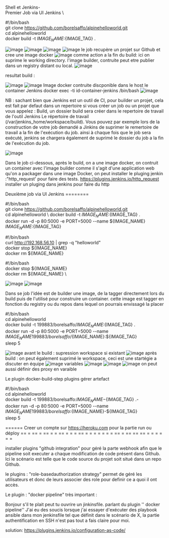 
Shell et Jenkins- \
Premier Job via UI Jenkins \

#!/bin/bash \
git clone https://github.com/borelsaffo/alpinehelloworld.git \
cd alpinehelloworld  \
docker build -t ${IMAGE_NAME}:${IMAGE_TAG} . 

![image](https://user-images.githubusercontent.com/27947973/204240822-19fd57e3-ccb1-453f-9e2d-a4507d618032.png)
![image](https://user-images.githubusercontent.com/27947973/204242225-559ec930-4ae1-4c86-a3b4-e4ea730438e6.png)
![image](https://user-images.githubusercontent.com/27947973/204242284-032cb514-f7ed-47c7-b679-fdba008f6ecd.png)
![image](https://user-images.githubusercontent.com/27947973/204242448-1816b3ce-dcef-460d-bff5-3a36f16d2641.png)
le job recupère un projet sur Github et cree une image docker
![image](https://user-images.githubusercontent.com/27947973/204242613-4d1c7ff5-64f1-4456-bf07-bfa2db70beb5.png)
comme action a la fin du build: ici on suprime le working directory.
l'image builder, contruite peut etre publier dans un registry distant ou local.
![image](https://user-images.githubusercontent.com/27947973/204243627-3742d2a2-29d4-4c50-ac17-690815cac0d7.png)

resultat build : 

![image](https://user-images.githubusercontent.com/27947973/204245481-d5339aee-970e-45d4-815d-7f511975fc38.png)
![image](https://user-images.githubusercontent.com/27947973/204245413-c3421c8b-b6f9-401e-8804-a589bf50d366.png)
Image docker contruite discponible dans le host le container Jenkins
 docker exec -ti  id-container-jenkins  /bin/bash
![image](https://user-images.githubusercontent.com/27947973/204251203-ce27dea6-d1e7-47a7-96c0-6a1761624884.png)


NB : sachant bien que Jenkins est un outil de CI, pour builder un projet, cela est fait par defaut dans un repertoire
si vous créer un job ou un projet que vous appelez : Build, un dossier build sera créer dans le repertoire de travail de l'outil Jenkins
Le répertoire de travail (/var/jenkins_home/workspace/build). Vous pouvez par exemple lors de la construction de votre job demandé a Jinkins de suprimer le remertoire de travail a la fin de l'exécution du job. ainsi à chaque fois que le job sera exécuté, jenkins se chargera également de suprimé le dossier du job
a la fin de l'exécution du job.


![image](https://user-images.githubusercontent.com/27947973/204245976-9af49a50-c697-4876-b6ec-8dd7e2d949d9.png)






Dans le job ci-dessous, après le build, on a une image docker, on contruit un container avec l'image builder
comme il s'agit d'une application web qu'on a packager dans une image Docker, on peut installer le pluging jenkin :"http_request' pour faire des tests.
https://plugins.jenkins.io/http_request   installer un pluging dans jenkins  pour faire du http

Deuxième job via UI Jenkins ========

#!/bin/bash \
git clone https://github.com/borelsaffo/alpinehelloworld.git \
cd alpinehelloworld \ 
docker build -t ${IMAGE_NAME}:${IMAGE_TAG} . \
docker run -d -p 80:5000 -e PORT=5000 --name ${IMAGE_NAME} ${IMAGE_NAME}:${IMAGE_TAG}


#!/bin/bash   \
curl  http://192.168.56.10  | grep -q "helloworld" \
docker stop ${IMAGE_NAME}  \
docker rm ${IMAGE_NAME} 

#!/bin/bash \
docker stop ${IMAGE_NAME}  \
docker rm ${IMAGE_NAME}  \

![image](https://user-images.githubusercontent.com/27947973/204251635-5bd14c55-732c-463b-96c0-0659225c2041.png)
![image](https://user-images.githubusercontent.com/27947973/204255379-a34e00e7-ea54-4cd8-8894-6ef275663b07.png)


Dans se job l'idée est de builder une image, de la tagger directement lors du build
puis de l'utilisé pour construire un container. cette image est tagger en fonction du registry ou du repos dans lequel on pourrais envissagé la placer

#!/bin/bash \
cd alpinehelloworld  \
docker build -t 199883/borelsaffo/${IMAGE_NAME}:${IMAGE_TAG} . \
docker run -d -p 80:5000 -e PORT=5000 --name ${IMAGE_NAME} 199883/borelsaffo/${IMAGE_NAME}:${IMAGE_TAG} \
sleep 5

![image](https://user-images.githubusercontent.com/27947973/204248529-4e77ae64-e165-4aeb-9429-10e7d82ca181.png)
avant le build : supression workspace si existant
![image](https://user-images.githubusercontent.com/27947973/204248880-5c298aff-4406-44c2-8768-11918809a3ab.png)
après build : on peut également suprimé le workspace, ceci est une startégie a discuter en équipe
![image](https://user-images.githubusercontent.com/27947973/204249084-6c674276-c9f7-4741-8d52-0fe43d7e6bcf.png)
variables
![image](https://user-images.githubusercontent.com/27947973/204250227-fddcb25e-8d11-4181-bf73-96208b5c7960.png)
![image](https://user-images.githubusercontent.com/27947973/204250530-50f4e7db-684d-42b3-87d2-7b13ffc54ac6.png)
![image](https://user-images.githubusercontent.com/27947973/204250578-40e965e1-681d-48a0-9710-74ca73b90a2c.png)
on peut aussi définir des proxy en varaible



Le plugin  docker-build-step      plugins gérer artefact

#!/bin/bash  \
cd alpinehelloworld  \
docker build -t 199883/borelsaffo:${IMAGE_NAME}-${IMAGE_TAG} .- \
docker run -d -p 80:5000 -e PORT=5000 --name ${IMAGE_NAME} 199883/borelsaffo:${IMAGE_NAME}-${IMAGE_TAG} \
sleep 5


====== Creer un compte sur https://heroku.com   pour la partie run ou déploy  == = == = == = = ==  = = = == = = = = = = = == =  == ==  == = = = = = =


installer plugins "github integration"    pour géré la parte webhook afin que le pipeline soit executer a chaque modification de code présent dans Github.
Ici le scénario est telle que le code source du projet soit situé dans un repo Github.


le plugins : "role-basedauthorization strategy"  permet de géré les utilisateurs et donc de leurs associer des role pour definir ce a quoi il ont accès.


Le plugin : "docker pipeline" très important : 

Bonjour 
s'il te plait peut tu ouvrire un jinkinsfile. 
parlant du plugin '' docker pipeline'' J'ai eu des soucis lorsque j'ai essayer d'exécuter des playbook ansible dans mon jenkinsfile
tel que définit dans le scénario de X, la partie authentification en SSH n'est pas tout a fais claire pour moi.

solution:    https://plugins.jenkins.io/configuration-as-code/
